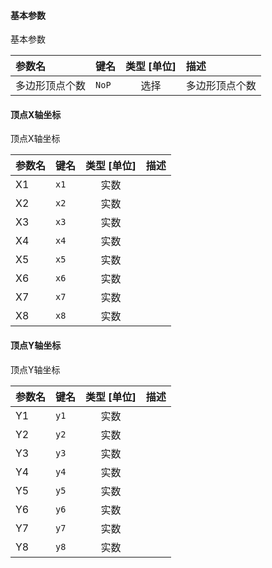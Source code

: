 <!--
DO NOT EDIT THIS FILE DIRECTLY.
This file is generated by tools/comp-docs.js.
All changes will be overwritten by regeneration.
-->

<slot class="model-parameters">

#### 基本参数

基本参数

| 参数名 | 键名 | 类型 [单位] | 描述 |
|:------ |:---- |:-----------:|:---- |
| 多边形顶点个数 | `NoP` | 选择 | 多边形顶点个数 |

#### 顶点X轴坐标

顶点X轴坐标

| 参数名 | 键名 | 类型 [单位] | 描述 |
|:------ |:---- |:-----------:|:---- |
| X1 | `x1` | 实数 |  |
| X2 | `x2` | 实数 |  |
| X3 | `x3` | 实数 |  |
| X4 | `x4` | 实数 |  |
| X5 | `x5` | 实数 |  |
| X6 | `x6` | 实数 |  |
| X7 | `x7` | 实数 |  |
| X8 | `x8` | 实数 |  |

#### 顶点Y轴坐标

顶点Y轴坐标

| 参数名 | 键名 | 类型 [单位] | 描述 |
|:------ |:---- |:-----------:|:---- |
| Y1 | `y1` | 实数 |  |
| Y2 | `y2` | 实数 |  |
| Y3 | `y3` | 实数 |  |
| Y4 | `y4` | 实数 |  |
| Y5 | `y5` | 实数 |  |
| Y6 | `y6` | 实数 |  |
| Y7 | `y7` | 实数 |  |
| Y8 | `y8` | 实数 |  |


</slot>
